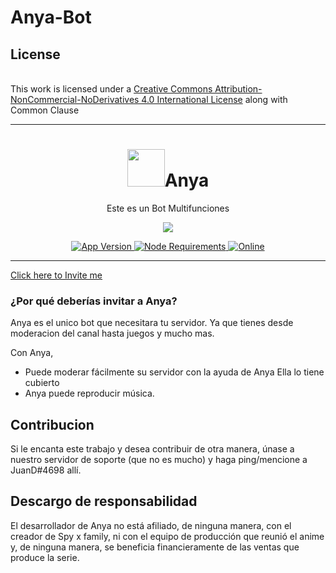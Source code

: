 # Anya-Bot

## License
<br />This work is licensed under a <a rel="license" href="http://creativecommons.org/licenses/by-nc-nd/4.0/">Creative Commons Attribution-NonCommercial-NoDerivatives 4.0 International License</a> along with Common Clause


---

<h1 align="center"> <img src='https://www.egames.news/__export/1651440651304/sites/debate/img/2022/05/01/anya_spy_xfamily.jpg_172596871.jpg' width='60' height='60'>Anya</h1>
<p align="center"> Este es un Bot Multifunciones </p>

<p align="center">
  <a href="http://forthebadge.com/">
    <img src="http://forthebadge.com/images/badges/built-with-love.svg"/>
  </a>
</p>

<p align="center">
  <a href="https://github.com/Ghost-ofc/Anya-Bot">
    <img src="https://img.shields.io/github/package-json/v/BearTS/tamako/main?color=pink&label=Current%20Version" alt="App Version" />
  </a>
  <a href="https://nodejs.org/dist/latest-v16.x/">
    <img src="https://img.shields.io/static/v1?label=node&message=%3E=16.0.0&color=success&logo=Node.js&logoColor=white" alt="Node Requirements">
  </a>
  <!-- <a href="https://github.com/Ghost-ofc/Anya-Bot">
    <img src="https://i0.wp.com/codigoespagueti.com/wp-content/uploads/2022/06/Soy-x-family-anya-hija-biologica.jpg?resize=1280%2C720&quality=80&ssl=1" alt="build">
  </a> -->
  <a href="https://discord.gg/D4auUu32">
    <img src="https://img.shields.io/discord/744871453060759682?color=%237289DA&label=Support&logo=discord&logoColor=white" alt="Online">
  </a>
</p>
<p align="center">
  
</p>

---

[Click here to Invite me](https://discord.com/api/oauth2/authorize?client_id=826469305759694848&permissions=1644971949559&scope=bot%20applications.commands)

### ¿Por qué deberías invitar a Anya?
Anya es el unico bot que necesitara tu servidor.
Ya que tienes desde moderacion del canal hasta juegos y mucho mas.

Con Anya, 
- Puede moderar fácilmente su servidor con la ayuda de Anya Ella lo tiene cubierto
- Anya puede reproducir música.


## Contribucion
Si le encanta este trabajo y desea contribuir de otra manera, únase a nuestro servidor de soporte (que no es mucho) y haga ping/mencione a JuanD#4698 allí.


## Descargo de responsabilidad
El desarrollador de Anya no está afiliado, de ninguna manera, con el creador de Spy x family, ni con el equipo de producción que reunió el anime y, de ninguna manera, se beneficia financieramente de las ventas que produce la serie.
